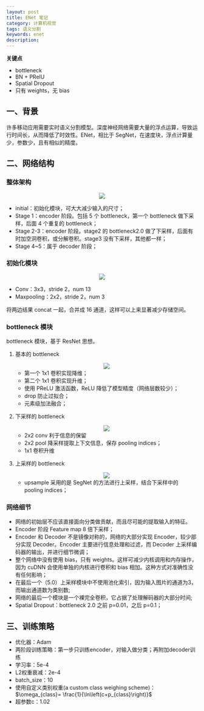 ```yaml
---
layout: post
title: ENet 笔记
category: 计算机视觉
tags: 语义分割
keywords: enet
description:
---
```


**关键点**

- bottleneck
- BN + PRelU
- Spatial Dropout
- 只有 weights，无 bias

## 一、背景

许多移动应用需要实时语义分割模型。深度神经网络需要大量的浮点运算，导致运行时间长，从而降低了时效性。ENet，相比于 SegNet，在速度块，浮点计算量少，参数少，且有相似的精度。

## 二、网络结构

### 整体架构

<center>

<img src="https://raw.githubusercontent.com/chiemon/chiemon.github.io/master/img/ENet/1.png">

</center>

- initial：初始化模块，可大大减少输入的尺寸；
- Stage 1：encoder 阶段。包括 5 个 bottleneck，第一个 bottleneck 做下采样，后面 4 个重复的 bottleneck；
- Stage 2-3：encoder 阶段。stage2 的 bottleneck2.0 做了下采样，后面有时加空洞卷积，或分解卷积。stage3 没有下采样，其他都一样；
- Stage 4~5：属于 decoder 阶段；

### 初始化模块

<center>

<img src="https://raw.githubusercontent.com/chiemon/chiemon.github.io/master/img/ENet/2.png">

</center>

- Conv：3x3，stride 2，num 13
- Maxpooling：2x2，stride 2，num 3

将两边结果 concat 一起，合并成 16 通道，这样可以上来显著减少存储空间。

### bottleneck 模块

bottleneck 模块，基于 ResNet 思想。

1. 基本的 bottleneck

    <center>

    <img src="https://raw.githubusercontent.com/chiemon/chiemon.github.io/master/img/ENet/3.png">

    </center>

    - 第一个 1x1 卷积实现降维；
    - 第二个 1x1 卷积实现升维；
    - 使用 PReLU 激活函数，ReLU 降低了模型精度（网络层数较少）；
    - drop 防止过拟合；
    - 元素级加法融合；

2. 下采样的 bottleneck

    <center>

    <img src="https://raw.githubusercontent.com/chiemon/chiemon.github.io/master/img/ENet/4.png">

    </center>

    - 2x2 conv 利于信息的保留
    - 2x2 pool 降采样提取上下文信息，保存 pooling indices；
    - 1x1 卷积升维

3. 上采样的 bottleneck

    <center>

    <img src="https://raw.githubusercontent.com/chiemon/chiemon.github.io/master/img/ENet/5.png">

    </center>

    -  upsample 采用的是 SegNet 的方法进行上采样，结合下采样中的 pooling indices；

### 网络细节

- 网络的初始层不应该直接面向分类做贡献，而且尽可能的提取输入的特征。
- Encoder 阶段 Feature map 8 倍下采样；
- Encoder 和 Decoder 不是镜像对称的，网络的大部分实现 Encoder，较少部分实现 Decoder。Encoder 主要进行信息处理和过滤，而 Decoder 上采样编码器的输出，并进行细节微调；
- 整个网络中没有使用 bias，只有 weights。这样可减少内核调用和内存操作，因为 cuDNN 会使用单独的内核进行卷积和 bias 相加。这种方式对准确性没有任何影响；
- 在最后一个（5.0）上采样模块中不使用池化索引，因为输入图片的通道为3，而输出通道数为类别数;
- 网络的最后一个模块是一个裸完全卷积，它占据了处理解码器的大部分时间;
- Spatial Dropout：bottleneck 2.0 之前 p=0.01，之后 p=0.1；

## 三、训练策略

- 优化器：Adam
- 两阶段训练策略：第一步只训练encoder，对输入做分类；再附加decoder训练
- 学习率：5e-4
- L2权重衰减：2e-4
- batch_size：10
- 使用自定义类别权重(a custom class weighing scheme)： $\omega_{class}= \frac{1}{\ln\left(c+p_{class}\right)}$
- 超参数c：1.02